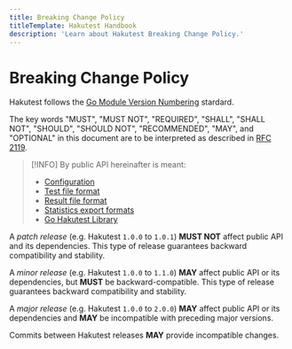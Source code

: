 ```yaml
---
title: Breaking Change Policy
titleTemplate: Hakutest Handbook
description: 'Learn about Hakutest Breaking Change Policy.'
---
```


# Breaking Change Policy

Hakutest follows the [Go Module Version
Numbering](https://go.dev/doc/modules/version-numbers) stardard.

The key words "MUST", "MUST NOT", "REQUIRED", "SHALL", "SHALL NOT", "SHOULD",
"SHOULD NOT", "RECOMMENDED", "MAY", and "OPTIONAL" in this document are to be
interpreted as described in [RFC
2119](https://datatracker.ietf.org/doc/html/rfc2119).

> [!INFO]
> By public API hereinafter is meant:
>
> -   [Configuration](/handbook/advanced/02-configuration)
> -   [Test file format](/reference/standards/test-schema)
> -   [Result file format](/reference/standards/result-schema)
> -   [Statistics export formats](/handbook/guide/04-results-and-statistics)
> -   [Go Hakutest Library](https://pkg.go.dev/github.com/shelepuginivan/hakutest)

A _patch release_ (e.g. Hakutest `1.0.0` to `1.0.1`) **MUST NOT** affect public
API and its dependencies. This type of release guarantees backward
compatibility and stability.

A _minor release_ (e.g. Hakutest `1.0.0` to `1.1.0`) **MAY** affect public API
or its dependencies, but **MUST** be backward-compatible. This type of release
guarantees backward compatibility and stability.

A _major release_ (e.g. Hakutest `1.0.0` to `2.0.0`) **MAY** affect public API
or its dependencies and **MAY** be incompatible with preceding major versions.

Commits between Hakutest releases **MAY** provide incompatible changes.
